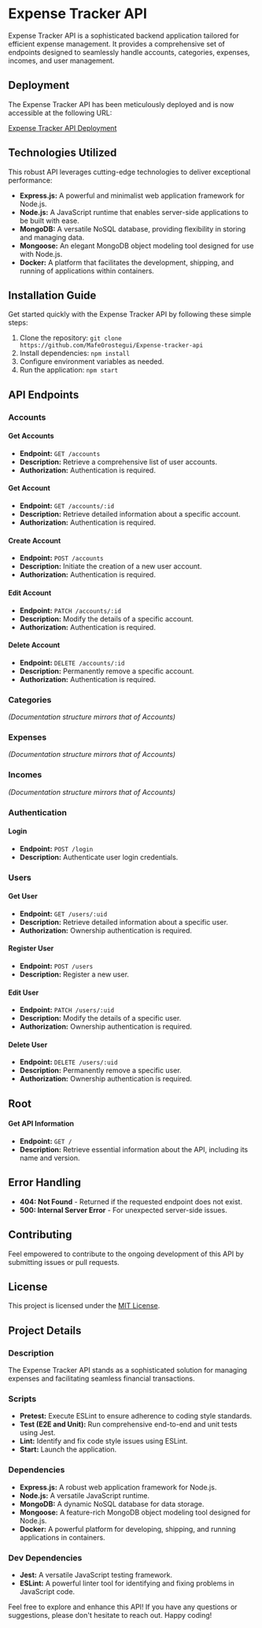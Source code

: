 # Expense Tracker API

Expense Tracker API is a sophisticated backend application tailored for efficient expense management. It provides a comprehensive set of endpoints designed to seamlessly handle accounts, categories, expenses, incomes, and user management.

## Deployment

The Expense Tracker API has been meticulously deployed and is now accessible at the following URL:

[Expense Tracker API Deployment](https://expense-tracker-api-k565.onrender.com/)

## Technologies Utilized

This robust API leverages cutting-edge technologies to deliver exceptional performance:

- **Express.js:** A powerful and minimalist web application framework for Node.js.
- **Node.js:** A JavaScript runtime that enables server-side applications to be built with ease.
- **MongoDB:** A versatile NoSQL database, providing flexibility in storing and managing data.
- **Mongoose:** An elegant MongoDB object modeling tool designed for use with Node.js.
- **Docker:** A platform that facilitates the development, shipping, and running of applications within containers.

## Installation Guide

Get started quickly with the Expense Tracker API by following these simple steps:

1. Clone the repository: `git clone https://github.com/MafeOrostegui/Expense-tracker-api`
2. Install dependencies: `npm install`
3. Configure environment variables as needed.
4. Run the application: `npm start`

## API Endpoints

### Accounts

#### Get Accounts
- **Endpoint:** `GET /accounts`
- **Description:** Retrieve a comprehensive list of user accounts.
- **Authorization:** Authentication is required.

#### Get Account
- **Endpoint:** `GET /accounts/:id`
- **Description:** Retrieve detailed information about a specific account.
- **Authorization:** Authentication is required.

#### Create Account
- **Endpoint:** `POST /accounts`
- **Description:** Initiate the creation of a new user account.
- **Authorization:** Authentication is required.

#### Edit Account
- **Endpoint:** `PATCH /accounts/:id`
- **Description:** Modify the details of a specific account.
- **Authorization:** Authentication is required.

#### Delete Account
- **Endpoint:** `DELETE /accounts/:id`
- **Description:** Permanently remove a specific account.
- **Authorization:** Authentication is required.

### Categories

*(Documentation structure mirrors that of Accounts)*

### Expenses

*(Documentation structure mirrors that of Accounts)*

### Incomes

*(Documentation structure mirrors that of Accounts)*

### Authentication

#### Login
- **Endpoint:** `POST /login`
- **Description:** Authenticate user login credentials.

### Users

#### Get User
- **Endpoint:** `GET /users/:uid`
- **Description:** Retrieve detailed information about a specific user.
- **Authorization:** Ownership authentication is required.

#### Register User
- **Endpoint:** `POST /users`
- **Description:** Register a new user.

#### Edit User
- **Endpoint:** `PATCH /users/:uid`
- **Description:** Modify the details of a specific user.
- **Authorization:** Ownership authentication is required.

#### Delete User
- **Endpoint:** `DELETE /users/:uid`
- **Description:** Permanently remove a specific user.
- **Authorization:** Ownership authentication is required.

## Root

#### Get API Information
- **Endpoint:** `GET /`
- **Description:** Retrieve essential information about the API, including its name and version.

## Error Handling

- **404: Not Found** - Returned if the requested endpoint does not exist.
- **500: Internal Server Error** - For unexpected server-side issues.

## Contributing

Feel empowered to contribute to the ongoing development of this API by submitting issues or pull requests.

## License

This project is licensed under the [MIT License](LICENSE).

## Project Details

### Description

The Expense Tracker API stands as a sophisticated solution for managing expenses and facilitating seamless financial transactions.

### Scripts

- **Pretest:** Execute ESLint to ensure adherence to coding style standards.
- **Test (E2E and Unit):** Run comprehensive end-to-end and unit tests using Jest.
- **Lint:** Identify and fix code style issues using ESLint.
- **Start:** Launch the application.

### Dependencies

- **Express.js:** A robust web application framework for Node.js.
- **Node.js:** A versatile JavaScript runtime.
- **MongoDB:** A dynamic NoSQL database for data storage.
- **Mongoose:** A feature-rich MongoDB object modeling tool designed for Node.js.
- **Docker:** A powerful platform for developing, shipping, and running applications in containers.

### Dev Dependencies

- **Jest:** A versatile JavaScript testing framework.
- **ESLint:** A powerful linter tool for identifying and fixing problems in JavaScript code.

Feel free to explore and enhance this API! If you have any questions or suggestions, please don't hesitate to reach out. Happy coding!